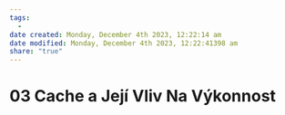 ```yaml
---
tags:
  - 
date created: Monday, December 4th 2023, 12:22:14 am
date modified: Monday, December 4th 2023, 12:22:41398 am
share: "true"
---
```


# 03 Cache a Její Vliv Na Výkonnost